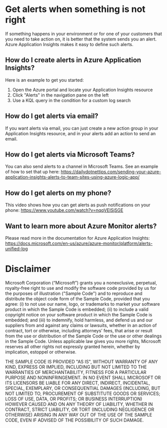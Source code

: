 # Get alerts when something is not right
If something happens in your environment or for one of your customers that you need to take action on, it is better that the system sends you an alert. Azure Application Insights makes it easy to define such alerts.

## How do I create alerts in Azure Application Insights?
Here is an example to get you started:
 1. Open the Azure portal and locate your Application Insights resource
 2. Click "Alerts" in the navigation pane on the left
 3. Use a KQL query in the condition for a custom log search 

## How do I get alerts via email?
If you want alerts via email, you can just create a new action group in your Application Insights resource, and in your alerts add an action to send an email.

## How do I get alerts via Microsoft Teams?
You can also send alerts to a channel in Microsoft Teams. See an example of how to set that up here: https://dailydotnettips.com/sending-your-azure-application-insights-alerts-to-team-sites-using-azure-logic-app/

## How do I get alerts on my phone?
This video shows how you can get alerts as push notifications on your phone: https://www.youtube.com/watch?v=nqqVEISjSGE

## Want to learn more about Azure Monitor alerts?
Please read more in the documentation for Azure Application Insights: https://docs.microsoft.com/en-us/azure/azure-monitor/platform/alerts-unified-log



# Disclaimer
Microsoft Corporation (“Microsoft”) grants you a nonexclusive, perpetual, royalty-free right to use and modify the software code provided by us for the purposes of illustration  ("Sample Code") and to reproduce and distribute the object code form of the Sample Code, provided that you agree: (i) to not use our name, logo, or trademarks to market your software product in which the Sample Code is embedded; (ii) to include a valid copyright notice on your software product in which the Sample Code is embedded; and (iii) to indemnify, hold harmless, and defend us and our suppliers from and against any claims or lawsuits, whether in an action of contract, tort or otherwise, including attorneys’ fees, that arise or result from the use or distribution of the Sample Code or the use or other dealings in the Sample Code. Unless applicable law gives you more rights, Microsoft reserves all other rights not expressly granted herein, whether by implication, estoppel or otherwise. 

THE SAMPLE CODE IS PROVIDED "AS IS", WITHOUT WARRANTY OF ANY KIND, EXPRESS OR IMPLIED, INCLUDING BUT NOT LIMITED TO THE WARRANTIES OF MERCHANTABILITY, FITNESS FOR A PARTICULAR PURPOSE AND NONINFRINGEMENT. IN NO EVENT SHALL MICROSOFT OR ITS LICENSORS BE LIABLE FOR ANY DIRECT, INDIRECT, INCIDENTAL, SPECIAL, EXEMPLARY, OR CONSEQUENTIAL DAMAGES (INCLUDING, BUT NOT LIMITED TO, PROCUREMENT OF SUBSTITUTE GOODS OR SERVICES; LOSS OF USE, DATA, OR PROFITS; OR BUSINESS INTERRUPTION) HOWEVER CAUSED AND ON ANY THEORY OF LIABILITY, WHETHER IN CONTRACT, STRICT LIABILITY, OR TORT (INCLUDING NEGLIGENCE OR OTHERWISE) ARISING IN ANY WAY OUT OF THE USE OF THE SAMPLE CODE, EVEN IF ADVISED OF THE POSSIBILITY OF SUCH DAMAGE.
